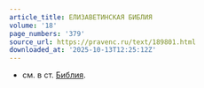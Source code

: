 ```yaml
---
article_title: ЕЛИЗАВЕТИНСКАЯ БИБЛИЯ
volume: '18'
page_numbers: '379'
source_url: https://pravenc.ru/text/189801.html
downloaded_at: '2025-10-13T12:25:12Z'
---
```


- см. в ст. [Библия](https://pravenc.ru/text/Библия.html).
